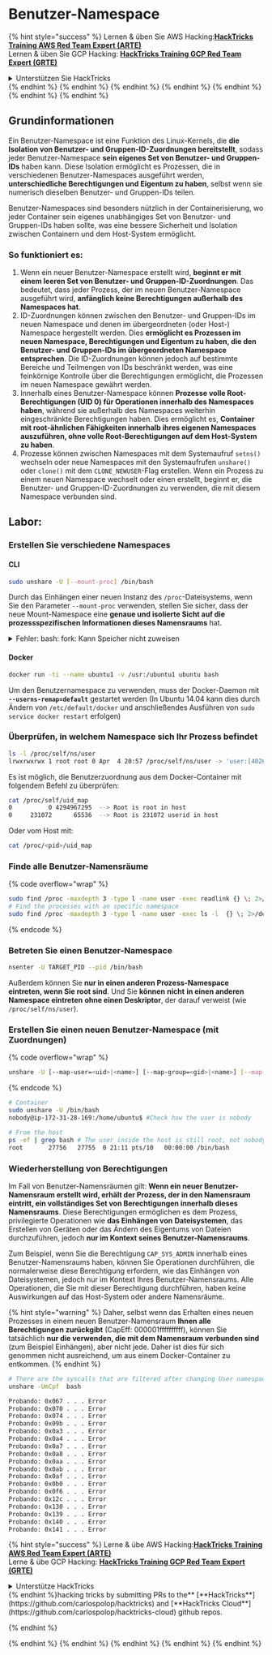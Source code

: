 # Benutzer-Namespace

{% hint style="success" %}
Lernen & üben Sie AWS Hacking:<img src="/.gitbook/assets/arte.png" alt="" data-size="line">[**HackTricks Training AWS Red Team Expert (ARTE)**](https://training.hacktricks.xyz/courses/arte)<img src="/.gitbook/assets/arte.png" alt="" data-size="line">\
Lernen & üben Sie GCP Hacking: <img src="/.gitbook/assets/grte.png" alt="" data-size="line">[**HackTricks Training GCP Red Team Expert (GRTE)**<img src="/.gitbook/assets/grte.png" alt="" data-size="line">](https://training.hacktricks.xyz/courses/grte)

<details>

<summary>Unterstützen Sie HackTricks</summary>

* Überprüfen Sie die [**Abonnementpläne**](https://github.com/sponsors/carlospolop)!
* **Treten Sie der** 💬 [**Discord-Gruppe**](https://discord.gg/hRep4RUj7f) oder der [**Telegram-Gruppe**](https://t.me/peass) bei oder **folgen** Sie uns auf **Twitter** 🐦 [**@hacktricks\_live**](https://twitter.com/hacktricks\_live)**.**
* **Teilen Sie Hacking-Tricks, indem Sie PRs an die** [**HackTricks**](https://github.com/carlospolop/hacktricks) und [**HackTricks Cloud**](https://github.com/carlospolop/hacktricks-cloud) GitHub-Repos senden.

</details>
{% endhint %}
{% endhint %}
{% endhint %}
{% endhint %}
{% endhint %}
{% endhint %}
{% endhint %}

## Grundinformationen

Ein Benutzer-Namespace ist eine Funktion des Linux-Kernels, die **die Isolation von Benutzer- und Gruppen-ID-Zuordnungen bereitstellt**, sodass jeder Benutzer-Namespace **sein eigenes Set von Benutzer- und Gruppen-IDs** haben kann. Diese Isolation ermöglicht es Prozessen, die in verschiedenen Benutzer-Namespaces ausgeführt werden, **unterschiedliche Berechtigungen und Eigentum zu haben**, selbst wenn sie numerisch dieselben Benutzer- und Gruppen-IDs teilen.

Benutzer-Namespaces sind besonders nützlich in der Containerisierung, wo jeder Container sein eigenes unabhängiges Set von Benutzer- und Gruppen-IDs haben sollte, was eine bessere Sicherheit und Isolation zwischen Containern und dem Host-System ermöglicht.

### So funktioniert es:

1. Wenn ein neuer Benutzer-Namespace erstellt wird, **beginnt er mit einem leeren Set von Benutzer- und Gruppen-ID-Zuordnungen**. Das bedeutet, dass jeder Prozess, der im neuen Benutzer-Namespace ausgeführt wird, **anfänglich keine Berechtigungen außerhalb des Namespaces hat**.
2. ID-Zuordnungen können zwischen den Benutzer- und Gruppen-IDs im neuen Namespace und denen im übergeordneten (oder Host-) Namespace hergestellt werden. Dies **ermöglicht es Prozessen im neuen Namespace, Berechtigungen und Eigentum zu haben, die den Benutzer- und Gruppen-IDs im übergeordneten Namespace entsprechen**. Die ID-Zuordnungen können jedoch auf bestimmte Bereiche und Teilmengen von IDs beschränkt werden, was eine feinkörnige Kontrolle über die Berechtigungen ermöglicht, die Prozessen im neuen Namespace gewährt werden.
3. Innerhalb eines Benutzer-Namespace können **Prozesse volle Root-Berechtigungen (UID 0) für Operationen innerhalb des Namespaces haben**, während sie außerhalb des Namespaces weiterhin eingeschränkte Berechtigungen haben. Dies ermöglicht es, **Container mit root-ähnlichen Fähigkeiten innerhalb ihres eigenen Namespaces auszuführen, ohne volle Root-Berechtigungen auf dem Host-System zu haben**.
4. Prozesse können zwischen Namespaces mit dem Systemaufruf `setns()` wechseln oder neue Namespaces mit den Systemaufrufen `unshare()` oder `clone()` mit dem `CLONE_NEWUSER`-Flag erstellen. Wenn ein Prozess zu einem neuen Namespace wechselt oder einen erstellt, beginnt er, die Benutzer- und Gruppen-ID-Zuordnungen zu verwenden, die mit diesem Namespace verbunden sind.

## Labor:

### Erstellen Sie verschiedene Namespaces

#### CLI
```bash
sudo unshare -U [--mount-proc] /bin/bash
```
Durch das Einhängen einer neuen Instanz des `/proc`-Dateisystems, wenn Sie den Parameter `--mount-proc` verwenden, stellen Sie sicher, dass der neue Mount-Namespace eine **genaue und isolierte Sicht auf die prozessspezifischen Informationen dieses Namensraums** hat.

<details>

<summary>Fehler: bash: fork: Kann Speicher nicht zuweisen</summary>

Wenn `unshare` ohne die Option `-f` ausgeführt wird, tritt ein Fehler auf, der auf die Art und Weise zurückzuführen ist, wie Linux neue PID (Prozess-ID) Namensräume behandelt. Die wichtigsten Details und die Lösung sind unten aufgeführt:

1. **Problemerklärung**:
- Der Linux-Kernel erlaubt es einem Prozess, neue Namensräume mit dem Systemaufruf `unshare` zu erstellen. Der Prozess, der die Erstellung eines neuen PID-Namensraums initiiert (als "unshare"-Prozess bezeichnet), tritt jedoch nicht in den neuen Namensraum ein; nur seine Kindprozesse tun dies.
- Das Ausführen von `%unshare -p /bin/bash%` startet `/bin/bash` im selben Prozess wie `unshare`. Folglich befinden sich `/bin/bash` und seine Kindprozesse im ursprünglichen PID-Namensraum.
- Der erste Kindprozess von `/bin/bash` im neuen Namensraum wird PID 1. Wenn dieser Prozess beendet wird, wird die Bereinigung des Namensraums ausgelöst, wenn keine anderen Prozesse vorhanden sind, da PID 1 die besondere Rolle hat, verwaiste Prozesse zu übernehmen. Der Linux-Kernel deaktiviert dann die PID-Zuweisung in diesem Namensraum.

2. **Folge**:
- Das Beenden von PID 1 in einem neuen Namensraum führt zur Bereinigung des `PIDNS_HASH_ADDING`-Flags. Dies führt dazu, dass die Funktion `alloc_pid` fehlschlägt, wenn versucht wird, eine neue PID zuzuweisen, was den Fehler "Kann Speicher nicht zuweisen" erzeugt.

3. **Lösung**:
- Das Problem kann gelöst werden, indem die Option `-f` mit `unshare` verwendet wird. Diese Option bewirkt, dass `unshare` einen neuen Prozess nach der Erstellung des neuen PID-Namensraums forked.
- Das Ausführen von `%unshare -fp /bin/bash%` stellt sicher, dass der `unshare`-Befehl selbst PID 1 im neuen Namensraum wird. `/bin/bash` und seine Kindprozesse sind dann sicher in diesem neuen Namensraum enthalten, wodurch das vorzeitige Beenden von PID 1 verhindert wird und eine normale PID-Zuweisung ermöglicht wird.

Durch die Sicherstellung, dass `unshare` mit dem `-f`-Flag ausgeführt wird, wird der neue PID-Namensraum korrekt aufrechterhalten, sodass `/bin/bash` und seine Unterprozesse ohne den Speicherzuweisungsfehler arbeiten können.

</details>

#### Docker
```bash
docker run -ti --name ubuntu1 -v /usr:/ubuntu1 ubuntu bash
```
Um den Benutzernamespace zu verwenden, muss der Docker-Daemon mit **`--userns-remap=default`** gestartet werden (In Ubuntu 14.04 kann dies durch Ändern von `/etc/default/docker` und anschließendes Ausführen von `sudo service docker restart` erfolgen)

### &#x20;Überprüfen, in welchem Namespace sich Ihr Prozess befindet
```bash
ls -l /proc/self/ns/user
lrwxrwxrwx 1 root root 0 Apr  4 20:57 /proc/self/ns/user -> 'user:[4026531837]'
```
Es ist möglich, die Benutzerzuordnung aus dem Docker-Container mit folgendem Befehl zu überprüfen:
```bash
cat /proc/self/uid_map
0          0 4294967295  --> Root is root in host
0     231072      65536  --> Root is 231072 userid in host
```
Oder vom Host mit:
```bash
cat /proc/<pid>/uid_map
```
### Finde alle Benutzer-Namensräume

{% code overflow="wrap" %}
```bash
sudo find /proc -maxdepth 3 -type l -name user -exec readlink {} \; 2>/dev/null | sort -u
# Find the processes with an specific namespace
sudo find /proc -maxdepth 3 -type l -name user -exec ls -l  {} \; 2>/dev/null | grep <ns-number>
```
{% endcode %}

### Betreten Sie einen Benutzer-Namespace
```bash
nsenter -U TARGET_PID --pid /bin/bash
```
Außerdem können Sie **nur in einen anderen Prozess-Namespace eintreten, wenn Sie root sind**. Und Sie **können** **nicht** **in einen anderen Namespace eintreten** **ohne einen Deskriptor**, der darauf verweist (wie `/proc/self/ns/user`).

### Erstellen Sie einen neuen Benutzer-Namespace (mit Zuordnungen)

{% code overflow="wrap" %}
```bash
unshare -U [--map-user=<uid>|<name>] [--map-group=<gid>|<name>] [--map-root-user] [--map-current-user]
```
{% endcode %}
```bash
# Container
sudo unshare -U /bin/bash
nobody@ip-172-31-28-169:/home/ubuntu$ #Check how the user is nobody

# From the host
ps -ef | grep bash # The user inside the host is still root, not nobody
root       27756   27755  0 21:11 pts/10   00:00:00 /bin/bash
```
### Wiederherstellung von Berechtigungen

Im Fall von Benutzer-Namensräumen gilt: **Wenn ein neuer Benutzer-Namensraum erstellt wird, erhält der Prozess, der in den Namensraum eintritt, ein vollständiges Set von Berechtigungen innerhalb dieses Namensraums**. Diese Berechtigungen ermöglichen es dem Prozess, privilegierte Operationen wie **das Einhängen von** **Dateisystemen**, das Erstellen von Geräten oder das Ändern des Eigentums von Dateien durchzuführen, jedoch **nur im Kontext seines Benutzer-Namensraums**.

Zum Beispiel, wenn Sie die Berechtigung `CAP_SYS_ADMIN` innerhalb eines Benutzer-Namensraums haben, können Sie Operationen durchführen, die normalerweise diese Berechtigung erfordern, wie das Einhängen von Dateisystemen, jedoch nur im Kontext Ihres Benutzer-Namensraums. Alle Operationen, die Sie mit dieser Berechtigung durchführen, haben keine Auswirkungen auf das Host-System oder andere Namensräume.

{% hint style="warning" %}
Daher, selbst wenn das Erhalten eines neuen Prozesses in einem neuen Benutzer-Namensraum **Ihnen alle Berechtigungen zurückgibt** (CapEff: 000001ffffffffff), können Sie tatsächlich **nur die verwenden, die mit dem Namensraum verbunden sind** (zum Beispiel Einhängen), aber nicht jede. Daher ist dies für sich genommen nicht ausreichend, um aus einem Docker-Container zu entkommen.
{% endhint %}
```bash
# There are the syscalls that are filtered after changing User namespace with:
unshare -UmCpf  bash

Probando: 0x067 . . . Error
Probando: 0x070 . . . Error
Probando: 0x074 . . . Error
Probando: 0x09b . . . Error
Probando: 0x0a3 . . . Error
Probando: 0x0a4 . . . Error
Probando: 0x0a7 . . . Error
Probando: 0x0a8 . . . Error
Probando: 0x0aa . . . Error
Probando: 0x0ab . . . Error
Probando: 0x0af . . . Error
Probando: 0x0b0 . . . Error
Probando: 0x0f6 . . . Error
Probando: 0x12c . . . Error
Probando: 0x130 . . . Error
Probando: 0x139 . . . Error
Probando: 0x140 . . . Error
Probando: 0x141 . . . Error
```
{% hint style="success" %}
Lerne & übe AWS Hacking:<img src="/.gitbook/assets/arte.png" alt="" data-size="line">[**HackTricks Training AWS Red Team Expert (ARTE)**](https://training.hacktricks.xyz/courses/arte)<img src="/.gitbook/assets/arte.png" alt="" data-size="line">\
Lerne & übe GCP Hacking: <img src="/.gitbook/assets/grte.png" alt="" data-size="line">[**HackTricks Training GCP Red Team Expert (GRTE)**<img src="/.gitbook/assets/grte.png" alt="" data-size="line">](https://training.hacktricks.xyz/courses/grte)

<details>

<summary>Unterstütze HackTricks</summary>

* Überprüfe die [**Abonnementpläne**](https://github.com/sponsors/carlospolop)!
* **Tritt der** 💬 [**Discord-Gruppe**](https://discord.gg/hRep4RUj7f) oder der [**Telegram-Gruppe**](https://t.me/peass) bei oder **folge** uns auf **Twitter** 🐦 [**@hacktricks\_live**](https://twitter.com/hacktricks\_live)**.**
* **Teile Hacking-Tricks, indem du PRs zu den** [**HackTricks**](https://github.com/carlospolop/hacktricks) und [**HackTricks Cloud**](https://github.com/carlospolop/hacktricks-cloud) GitHub-Repos einreichst.

</details>
{% endhint %}hacking tricks by submitting PRs to the** [**HackTricks**](https://github.com/carlospolop/hacktricks) and [**HackTricks Cloud**](https://github.com/carlospolop/hacktricks-cloud) github repos.

{% endhint %}
</details>
{% endhint %}
</details>
{% endhint %}
</details>
{% endhint %}
</details>
{% endhint %}
</details>
{% endhint %}
